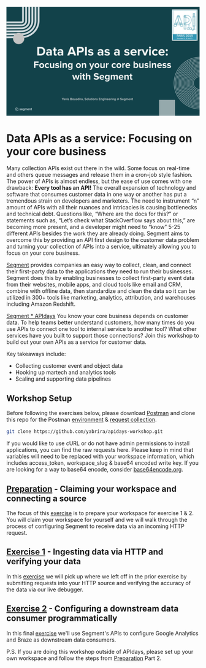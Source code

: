 ![](misc/img/home_slide.svg)

# Data APIs as a service: Focusing on your core business

Many collection APIs exist out there in the wild. Some focus on real-time and others queue messages and release them in a cron-job style fashion. The power of APIs is almost endless, but the ease of use comes with one drawback: __Every tool has an API!__ The overall expansion of technology and software that consumes customer data in one way or another has put a tremendous strain on developers and marketers. The need to instrument “n” amount of APIs with all their nuances and intricacies is causing bottlenecks and technical debt. Questions like, “Where are the docs for this?” or statements such as, “Let’s check what StackOverflow says about this,” are becoming more present, and a developer might need to “know” 5-25 different APIs besides the work they are already doing. Segment aims to overcome this by providing an API first design to the customer data problem and turning your collection of APIs into a service, ultimately allowing you to focus on your core business.

[Segment](http://segment.com) provides companies an easy way to collect, clean, and connect their first-party data to the applications they need to run their businesses. Segment does this by enabling businesses to collect first-party event data from their websites, mobile apps, and cloud tools like email and CRM, combine with offline data, then standardize and clean the data so it can be utilized in 300+ tools like marketing, analytics, attribution, and warehouses including Amazon Redshift.

[Segment * APIdays](https://events.segment.com/api-days-paris-2019) You know your core business depends on customer data. To help teams better understand customers, how many times do you use APIs to connect one tool to internal service to another tool? What other services have you built to support those connections? Join this workshop to build out your own APIs as a service for customer data.

Key takeaways include:

- Collecting customer event and object data
- Hooking up martech and analytics tools
- Scaling and supporting data pipelines



## Workshop Setup
Before following the exercises below, please download [Postman](https://www.getpostman.com/downloads/) and clone this repo for the Postman [environment](postman_info/postman_environment.json) & [request collection](postman_info/postman_collection.json).

```bash
git clone https://github.com/yabrira/apidays-workshop.git
```

If you would like to use cURL or do not have admin permissions to install applications, you can find the raw requests here. Please keep in mind that variables will need to be replaced with your workspace information, which includes access_token, workspace_slug & base64 encoded write key. If you are looking for a way to base64 encode, consider [base64encode.org](https://www.base64encode.org/).

## [Preparation](preparation.md/) - Claiming your workspace and connecting a source
The focus of this [exercise](preparation.md/) is to prepare your workspace for exercise 1 & 2. You will claim your workspace for yourself and we will walk through the process of configuring Segment to receive data via an incoming HTTP request.

## [Exercise 1](exercise1.md/) - Ingesting data via HTTP and verifying your data
In this [exercise](exercise1.md/) we will pick up where we left off in the prior exercise by submitting requests into your HTTP source and verifying the accuracy of the data via our live debugger.

## [Exercise 2](exercise2.md/) - Configuring a downstream data consumer programmatically
In this final [exercise](exercise2.md/) we'll use Segment's APIs to configure Google Analytics and Braze as downstream data consumers. 

P.S. If you are doing this workshop outside of APIdays, please set up your own workspace and follow the steps from [Preparation](preparation.md/) Part 2.
